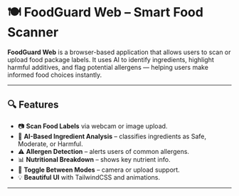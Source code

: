 # 🍽️ FoodGuard Web – Smart Food Scanner

**FoodGuard Web** is a browser-based application that allows users to scan or upload food package labels. It uses AI to identify ingredients, highlight harmful additives, and flag potential allergens — helping users make informed food choices instantly.

---

## 🔍 Features

- 📷 **Scan Food Labels** via webcam or image upload.
- 🧠 **AI-Based Ingredient Analysis** – classifies ingredients as Safe, Moderate, or Harmful.
- ⚠️ **Allergen Detection** – alerts users of common allergens.
- 📊 **Nutritional Breakdown** – shows key nutrient info.
- 🔄 **Toggle Between Modes** – camera or upload support.
- 💡 **Beautiful UI** with TailwindCSS and animations.

---


